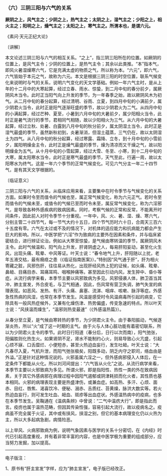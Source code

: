 ### （六）三阴三阳与六气的关系

**厥阴之上，风气主之；少阴之上，热气主之；太阴之上，湿气主之；少阳之上，相火主之；阳明之上，燥气主之；太阳之上，寒气主之。所渭本也，是谓六元。**

​《素问·天元正纪大论》

〔讲解〕

本文论述三阴三阳与六气的相互关系。“之上”，指三阴三阳所在的位置。如厥阴的位置上，是风气主令；少阴的位置上，是热气主令；其余以此类推。“本”指本气，即风火暑湿燥寒六气，它是充满太虚的物质之气，所以称为本。“六元”，即六气，六气皆始于本元之气，故称为六元。本文是根据三阴三阳的时空位置，联系气候变化来说明时与气的关系，说明六气变化的天文学基础。例如一年六气主时，是从上年的十二月中的大寒起算，经过立春、雨水、惊蛰，到二月中旬的春分前夕，属厥阴风木当令。此时正当阳气向上升发的季节，为一年春季之始，故以厥阴风木为初气。从二月中旬的春分起算，经过清明、谷雨、立夏，到四月中旬的小满前夕，属少阴君火当令，此时正是阳气逐渐旺盛的季节，故以少阴君火为二气。从四月中旬的小满起算，经过芒种、夏至，小暑到六月中旬的大暑前夕，属少阳相火当令，此时正是暑气流行的季节，君相同气相随，故以少阳相火为三气。从六月中旬的大暑起算，经过立秋、处暑、白露到八月中旬的秋分前夕，属太阴湿土当令，此时正是湿气最盛的季节，虽然新秋初到，炎暑渐消，但湿土蕴蒸，三气仍在，故以太阴湿土为四气。从八月中旬的秋分起算，经过寒露、霜降、立冬，到十月中旬的小雪前夕，属阳明燥金主令，此时正是燥气最盛的季节，燥为清凉而又干燥之气，故以阳明燥金为五气。从十月中旬的小雪起算，经过大雪、冬至、小寒，到十二月中旬的大寒，属太阳寒水当令，此时正是寒气最盛的季节，天气至此，行遍一周，故以太阳寒水为终气。这是一年六个季节的正常气候变化。可见六气分主一年二十四节气，是有其天文学根据的。

〔临证意义〕

三阴三阳与六气的关系，从临床应用来看，主要集中在时令季节与气候变化的关系方面。如果时令至而值令的气候也至，属正常气候变化，称为六元正气。若时令至而值令的气候未至，或值令的气候已至而时令未至，属反常气候变化，称为六淫邪气，是导致各种外感疾病的致病因素。同时，考察气候的正常和反常，不能离开时间条件，因此前人对时令季节十分重视。一年中，风、火、暑、湿、燥、寒六气，分别主管二十四节气，每一节气大约十五日，四个节气历时六十日，合周天三百六十五度有零。六气在太过或不及的情况下，对机体的适应能力和抗病能力都会产生巨大的影响。所以，中医学把“六淫”作为致病的主要外在因素和条件，并与临床紧密结合，进行辨证论治。例如从大寒至惊蛰，是气候由寒转温的季节，属厥阴风木主令。此时气候温和，阳气向上升发，肝肾阴虚之人，每易肝阳妄动，甚至化火生风，出现头痛、眩晕、中风等证。叶天士说：“春令地气上升，肝阳随以上扰，老年五液交枯，最有癎痉之患（《临证指南医案》）。”特别因“风气通于肝”，肝为相火寄藏之脏，风邪伤肝，往往易从热化，出现肝经风热上犯的证候，如头痛、眩晕、鼻衄、目痛目赤、耳痛耳鸣、咽喉肿痛等。甚至因此引动内风，发生猝中、昏仆等症。从流行病学来看，本季节主要以风邪致病为多见。风邪侵袭人体，肺卫首当其冲，肺主宣发，外合皮毛，与卫气相通，因此，伤风常有营卫失调，肺气失宣的病理表现。如恶风、发热、有汗、头痛、鼻塞、流涕、咽痒、咳嗽、脉浮等症。外感急性热病的风湿，也常在本季节发生。风温是感受时令风温病毒所引起的病变，它除具有一般风热症候外，又兼有化燥伤津、热势偏盛，传变急速的特点。所以叶天士说：“风挟温而燥生”，“温邪则热变最速”（《外感温热篇》）。

从春分至立夏，是气候由寒转热的季节，为少阴君火主令。由于春阳振动，气候逐渐炎热，所以“火”成了这一时期的主气。由于火与人体心脏功能有着密切联系，所以为少阴君火主令的季节。此时日行阳道（春分后，日行以次而南），阳气弛张，阳偏胜则化热生火。如果肾阴不足，肾水不能制约心火，则易导致心火亢盛，引起心烦不寐、口舌糜烂、小便短赤，甚至火热迫血妄行，发生吐衄。叶天士说：“大凡春尽入夏，气机升泄，而阳气弛张极矣，阳既多动，阴乏内守之职司，络血由是外溢。”正是针对这种情况说的。火邪虽属六淫之一，但外感病邪侵入人体后，在一定条件下都能从火化。所以刘河间提出：“六气皆从火化”之说。从流行病学来看，本季节主要以火邪致病为多见。所谓火邪，即是指阳性、热性一类的外在致病因素，关于其它外感病邪在病理过程中因阳气遏郁或阴津耗损而化火者，其性质也基本相同。火邪的病理表现主要是热盛津伤，或兼血症。如高热、多汗、心烦、面赤、目红、唇焦、渴喜饮冷、便秘、溺赤、舌质红、苔黄燥，脉洪大数实等。若火热迫血妄行，则可发生吐血、衄血、斑疹等出血症状。外感温热病中的疫病，也多在本季节发生。吴鞠通在《温病条辨》中曾说：“二气中温疠大行”，即是指此而言。疫疠也属于温热范畴，但因其传染性强，容易引起大流行，故以疫病名之。疫病虽不完全属于火证，其中或有挟风，挟湿之别，但它的基本病理变化仍以火热为主，所以大多起病急剧，病情险恶。

以上举风、火病邪致病为例，说明气象因素与医学的关系十分密切，在《内经》时代已引起高度重视，并有着非常丰富的内容，也是中医学极为重要的组成部分，应当努力发掘，加以提高。

------

电子版注：

1、原书有“肝主宣发”字样，应为“肺主宣发”，电子版已经改正。

